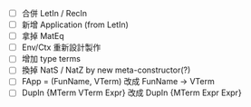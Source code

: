 + [ ] 合併 LetIn / RecIn
+ [ ] 新增 Application (from LetIn)
+ [ ] 拿掉 MatEq
+ [ ] Env/Ctx 重新設計製作
+ [ ] 增加 type terms
+ [ ] 換掉 NatS / NatZ by new meta-constructor(?)
+ [ ] FApp = (FunName, VTerm) 改成 FunName -> VTerm
+ [ ] DupIn {MTerm VTerm Expr} 改成 DupIn {MTerm Expr Expr}
